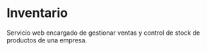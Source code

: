 # Inventario
Servicio web encargado de gestionar ventas y control de stock de productos de una empresa.
